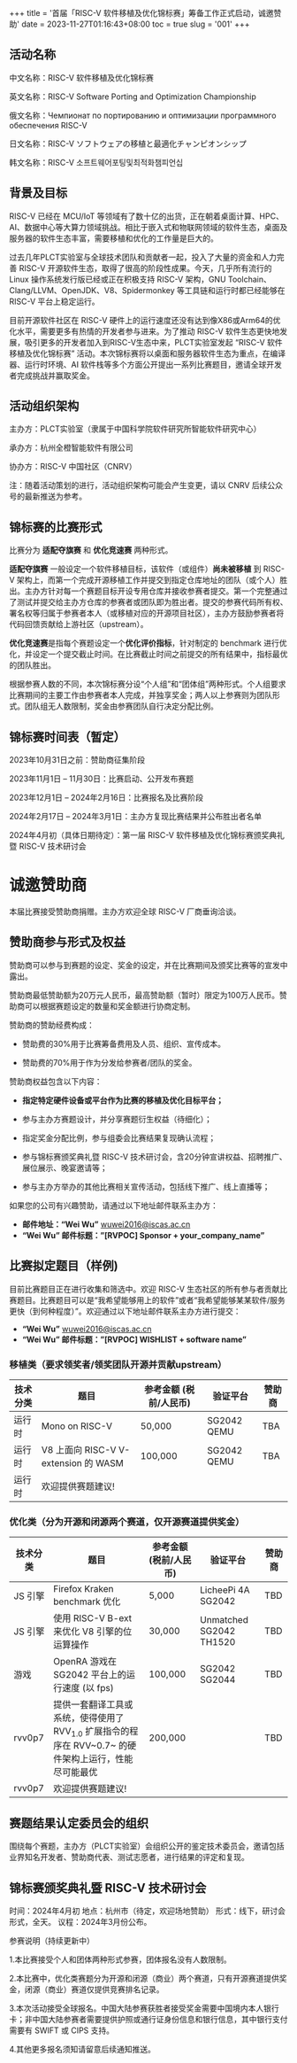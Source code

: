 +++
title = '首届「RISC-V 软件移植及优化锦标赛」筹备工作正式启动，诚邀赞助'
date = 2023-11-27T01:16:43+08:00
toc = true
slug = '001'
+++

## 活动名称

中文名称：RISC-V 软件移植及优化锦标赛

英文名称：RISC-V Software Porting and Optimization Championship

俄文名称：Чемпионат по портированию и оптимизации программного обеспечения RISC-V

日文名称：RISC-V ソフトウェアの移植と最適化チャンピオンシップ

韩文名称：RISC-V 소프트웨어포팅및최적화챔피언십

## 背景及目标

RISC-V 已经在 MCU/IoT 等领域有了数十亿的出货，正在朝着桌面计算、HPC、AI、数据中心等大算力领域挑战。相比于嵌入式和物联网领域的软件生态，桌面及服务器的软件生态丰富，需要移植和优化的工作量是巨大的。

过去几年PLCT实验室与全球技术团队和贡献者一起，投入了大量的资金和人力完善 RISC-V 开源软件生态，取得了很高的阶段性成果。今天，几乎所有流行的 Linux 操作系统发行版已经或正在积极支持 RISC-V 架构，GNU Toolchain、Clang/LLVM、OpenJDK、V8、Spidermonkey  等工具链和运行时都已经能够在 RISC-V 平台上稳定运行。

目前开源软件社区在 RISC-V 硬件上的运行速度还没有达到像X86或Arm64的优化水平，需要更多有热情的开发者参与进来。为了推动 RISC-V 软件生态更快地发展，吸引更多的开发者加入到RISC-V生态中来，PLCT实验室发起 “RISC-V 软件移植及优化锦标赛” 活动。本次锦标赛将以桌面和服务器软件生态为重点，在编译器、运行时环境、AI 软件栈等多个方面公开提出一系列比赛题目，邀请全球开发者完成挑战并赢取奖金。

## 活动组织架构

主办方：PLCT实验室（隶属于中国科学院软件研究所智能软件研究中心）

承办方：杭州全橙智能软件有限公司

协办方：RISC-V 中国社区（CNRV）

注：随着活动策划的进行，活动组织架构可能会产生变更，请以 CNRV 后续公众号的最新推送为参考。

## 锦标赛的比赛形式

比赛分为 **适配夺旗赛** 和 **优化竞速赛** 两种形式。

**适配夺旗赛** 一般设定一个软件移植目标，该软件（或组件）**尚未被移植** 到 RISC-V 架构上，而第一个完成开源移植工作并提交到指定仓库地址的团队（或个人）胜出。主办方针对每一个赛题目标开设专用仓库并接收参赛者提交。第一个完整通过了测试并提交给主办方仓库的参赛者或团队即为胜出者。提交的参赛代码所有权、署名权等归属于参赛者本人（或移植对应的开源项目社区），主办方鼓励参赛者将代码回馈贡献给上游社区（upstream）。

**优化竞速赛**是指每个赛题设定一个**优化评价指标**，针对制定的 benchmark 进行优化，并设定一个提交截止时间。在比赛截止时间之前提交的所有结果中，指标最优的团队胜出。

根据参赛人数的不同，本次锦标赛分设“个人组”和“团体组”两种形式。个人组要求比赛期间的主要工作由参赛者本人完成，并独享奖金；两人以上参赛则为团队形式。团队组无人数限制，奖金由参赛团队自行决定分配比例。

## 锦标赛时间表（暂定）
2023年10月31日之前：赞助商征集阶段

2023年11月1日 – 11月30日：比赛启动、公开发布赛题

2023年12月1日 – 2024年2月16日：比赛报名及比赛阶段

2024年2月17日 – 2024年3月1日：主办方复现比赛结果并公布胜出者名单

2024年4月初（具体日期待定）：第一届 RISC-V 软件移植及优化锦标赛颁奖典礼暨 RISC-V 技术研讨会

# **诚邀赞助商**

本届比赛接受赞助商捐赠。主办方欢迎全球 RISC-V 厂商垂询洽谈。

## 赞助商参与形式及权益
赞助商可以参与到赛题的设定、奖金的设定，并在比赛期间及颁奖比赛等的宣发中露出。

赞助商最低赞助额为20万元人民币，最高赞助额（暂时）限定为100万人民币。赞助商可以根据赛题设定的数量和奖金额进行协商定制。

赞助商的赞助经费构成：

- 赞助费的30%用于比赛筹备费用及人员、组织、宣传成本。

- 赞助费的70%用于作为分发给参赛者/团队的奖金。

赞助商权益包含以下内容：

- **指定特定硬件设备或平台作为比赛的移植及优化目标平台；**

- 参与主办方赛题设计，并分享赛题衍生权益（待细化）；

- 指定奖金分配比例，参与组委会比赛结果复现确认流程；

- 参与锦标赛颁奖典礼暨 RISC-V 技术研讨会，含20分钟宣讲权益、招聘推广、展位展示、晚宴邀请等；

- 参与主办方举办的其他比赛相关宣传活动，包括线下推广、线上直播等；

如果您的公司有兴趣赞助，请通过以下地址邮件联系主办方：

- **邮件地址：“Wei Wu”** wuwei2016@iscas.ac.cn
- **“Wei Wu” 邮件标题：”[RVPOC] Sponsor + your_company_name”**

## 比赛拟定题目（样例)
目前比赛题目正在进行收集和筛选中。欢迎 RISC-V 生态社区的所有参与者贡献比赛题目。比赛题目可以是“我希望能够用上的软件”或者“我希望能够某某软件/服务更快（到何种程度）”。欢迎通过以下地址邮件联系主办方进行提交：

- **“Wei Wu”** wuwei2016@iscas.ac.cn
- **“Wei Wu” 邮件标题：”[RVPOC] WISHLIST + software name”**

### 移植类（要求领奖者/领奖团队开源并贡献upstream）

| 技术分类  | 题目                                 | 参考金额 (税前/人民币) | 验证平台      | 赞助商    |
| -------- | ----------------------------------- | ------------------- | ----------- | -------- |
| 运行时    | Mono on RISC-V                      |  50,000             | SG2042 QEMU | TBA      |
| 运行时    | V8 上面向 RISC-V V-extension 的 WASM |  100,000             | SG2042 QEMU | TBA      |
| 运行时    | 欢迎提供赛题建议!                       |                     |             |           |

### 优化类（分为开源和闭源两个赛道，仅开源赛道提供奖金）

| 技术分类 | 题目       | 参考金额 (税前/人民币) | 验证平台 | 赞助商    |
| ------ | ---------- | -------------------- | -------- | -------- |
| JS 引擎 | Firefox Kraken benchmark 优化     | 5,000    | LicheePi 4A  SG2042       | TBD         |
| JS 引擎 | 使用 RISC-V B-ext 来优化 V8 引擎的位运算操作 | 30,000         | Unmatched SG2042 TH1520         | TBD         |
| 游戏    | OpenRA 游戏在 SG2042 平台上的运行速度 (以 fps)     | 100,000         | SG2042 SG2044         | TBD         |
| rvv0p7 | 提供一套翻译工具或系统，使得使用了 RVV<sub>1.0</sub> 扩展指令的程序在 RVV~0.7~ 的硬件架构上运行，性能尽可能最优 | 200,000         |          | TBD         |
| rvv0p7    | 欢迎提供赛题建议!                       |                     |             |           |

## 赛题结果认定委员会的组织

围绕每个赛题，主办方（PLCT实验室）会组织公开的鉴定技术委员会，邀请包括业界知名开发者、赞助商代表、测试志愿者，进行结果的评定和复现。

## 锦标赛颁奖典礼暨 RISC-V 技术研讨会

时间：2024年4月初
地点：杭州市（待定，欢迎场地赞助）
形式：线下，研讨会形式，全天。
议程：2024年3月份公布。

参赛说明（持续更新中）

1.本比赛接受个人和团体两种形式参赛，团体报名没有人数限制。

2.本比赛中，优化类赛题分为开源和闭源（商业）两个赛道，只有开源赛道提供奖金，闭源（商业）赛道仅提供竞赛排名记录。

3.本次活动接受全球报名。中国大陆参赛获胜者接受奖金需要中国境内本人银行卡；非中国大陆参赛者需要提供护照或通行证身份信息和银行信息，其中银行支付需要有 SWIFT 或 CIPS 支持。

4.其他更多报名须知请留意后续通知推送。
